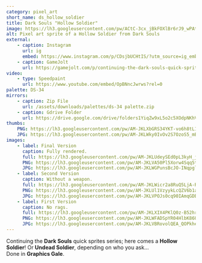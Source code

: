 ```yaml
---
category: pixel_art
short_name: ds_hollow_soldier
title: Dark Souls "Hollow Soldier"
image: https://lh3.googleusercontent.com/pw/ACtC-3cx_jBkFOXlBr6rJ9_wPAtD_ztudGByQJnU3amaBBRcQR8TD9fzJ6yMAqmX4AoxRKKrTekWS5C6uUMdRllmHtpqNx11Nr-AGo0Y_x3VzHKxpRKBCzHvmxRzcCkOzKyrOibLdB94gHXvHKByYreP1P77=w1200-h630-no?authuser=0
alt: Pixel art sprite of a Hollow Soldier from Dark Souls
external:
    - caption: Instagram
      url: ig
      embed: https://www.instagram.com/p/CDsjbUCHtIS/?utm_source=ig_embed&amp;utm_campaign=loading
    - caption: GameJolt
      url: https://gamejolt.com/p/continuing-the-dark-souls-quick-sprites-series-here-comes-a-hollow-7f9vesx5
video:
    - type: Speedpaint
      url: https://www.youtube.com/embed/OpBNncJwrws?rel=0
palette: DS-34
mirrors:
    - caption: Zip File
      url: /assets/downloads/palettes/ds-34 palette.zip
    - caption: Gdrive Folder
      url: https://drive.google.com/drive/folders1YiqZw9xL5o2c5XOdpNKhVUp9QVWIPloV?usp=sharing
thumbs:
    PNG: https://lh3.googleusercontent.com/pw/AM-JKLXbGRS34YKT-vo6h8tL1wRi3QKj5bfz1q-pkHjMDyx_7ItjsRh_VRib4nFXuNG4KSXyx9k8HKzkjzrnFk37EZRDISjOJtDVvWVeubJzySpgsBVb2xHG76JyMBzlm6PHs-jQlTtqhWmXXwCheaLfWox3
    JPG: https://lh3.googleusercontent.com/pw/AM-JKLWky0IvOv2S7OzoS5_mBY0HYpRKIeXF32d4nwX27zZEL9jpkafeSJswLu8wHBTCIBXPKjFanaP-4j828DthCvXAwMRirUKJMIH6HQocadUqIwu0NJM34gKQvD0EvNoryTFKygOlYEidfThJ1JVHDXap
images:
    - label: Final Version
      caption: Fully rendered.
      full: https://lh3.googleusercontent.com/pw/AM-JKLUdeySEd0pL3kyH_jPc0ERWCxL5DFRqtyB9FX3NeHlQx1v4z0IIP-MsE9Irlwr5dnRS4aiAwyGrnwOyHYjHxYOnHLAy6zPqx2N1iqm6YAFFAo6cTsYUk4YEnOVXmUaErc3QmiQVNp9NgvybmSQDmifZ=s1080
      PNG: https://lh3.googleusercontent.com/pw/AM-JKLVA50Pl5Xorw4Sqq5th3fxHwgO9ZR-LThlp9fghKXfJUJewsTqBUrPxBDzBcp_lwuv1FgMzm29htxE_GUpE3vv8ic-Dl8saj65hD41-2Tn7MqgKVnngSX93MjeZqVj3gep_ZvHI_G6wSi-YAAB3KIVo
      JPG: https://lh3.googleusercontent.com/pw/AM-JKLWGPunsBcJO-INqpglDvB_eSBoKjZC8ATJvcmgEQ1dGi8MaVVI6nhDZw9ow5-vuRdrmdCyFx410dLZsfmjA6XW3_HHuDMxxErfUQCK4aqQXHCCzki25p7ffxZvcx-XDSuamBOowegsxCvgzVXlhj2qz
    - label: Second Version
      caption: Without a weapon.
      full: https://lh3.googleusercontent.com/pw/AM-JKLWicr2a8RuQ5LjA-RXVQEmHF5I3LqAPSxaNCnJSi63KfoPF7orOmlS3Voy2Wc4uFbpdI8wGlCIrMMkKe4Nm6F9pEdQN4qnts6YJJkT4RjsGXmzQGQi2DYWWTV3QuoiNxVag9EZSOfLEkjQ52fUw37fw=s1080
      PNG: https://lh3.googleusercontent.com/pw/AM-JKLUl1VzyykLcQZV6b1a6GuoFRBdtUzwcj75gVuAgHcwZ5zMRgg8nhQ3f0i92bPbE9XBkqW2Fb0KWQ-4CGs2bi2AXu-o_A-PtYBmw-kMomUxcRbJO9xfUeNBZTketLqBxE1Sh3ZR8lHi47CfKWyZtur3r
      JPG: https://lh3.googleusercontent.com/pw/AM-JKLVPOJs0cq90IAmqGDBH2FmpFXYbtDt6NeQMKFfEGGQ_QVWts2bOvkZkeLS3MR-9J7NgFgFiZMBGKYemW6WHs3yLJSFP_k1rWsdPUaHd3plZWV-NV44CrZI3IYDYO1DsZ_tK9PxCmu8Hekp-Hi2nrgaT
    - label: First Version
      caption: No rags.
      full: https://lh3.googleusercontent.com/pw/AM-JKLXIX4PKlQ0z-B52hrFQ4KhLsOmRVbjYX7y-yddM_GIiD1nThC2gWbYNAAsXh-n1DNMQrjt-6KTgpQtWN-w78wu3fIg2vXWLNeDMnA9Q8cfw0HrY68ze7dz-iaqsh7M3m90ZNlUiNRaR6Xd7G2NCZSGE=s1080
      PNG: https://lh3.googleusercontent.com/pw/AM-JKLWFADSpYR04HlbK86UzEP4QusBhMvboqApJZRKogeG_UPBfsur9ttWDNSVKt8LAfpGeY-vrwX6pBthyvPGM1GM4e95k7hBlWOC2YUap7lWx7tFfMq15mSqZgpK3GtGh96vzRFmiMin8-bEbfT_GyQ--
      JPG: https://lh3.googleusercontent.com/pw/AM-JKLVBRovolQEA_QOPkhetg72P5HLoWAodDyhWo42Be2C_I9Wip3ifF_D9n4vinUXsLHzQNLz4zODd4kC3l4U4jylTyp9t03JQujq5Y-sILikf0ppdLOSKgYk7BZXHasA1pSSutNLu1znUHAtYwKoDX1n1
---
```


Continuing the **Dark Souls** quick sprites series; here comes a **Hollow Soldier**! Or **Undead Soldier**, depending on who you ask...  
Done in **Graphics Gale**.
